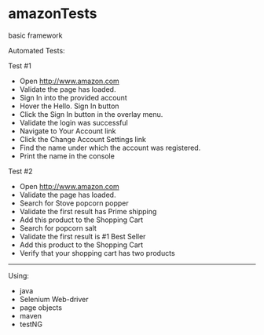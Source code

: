 # amazonTests
basic framework

Automated Tests:

Test #1
- Open http://www.amazon.com 
- Validate the page has loaded.
- Sign In into the provided account
- Hover the Hello. Sign In button
- Click the Sign In button in the overlay menu.
- Validate the login was successful
- Navigate to Your Account link
- Click the Change Account Settings link
- Find the name under which the account was registered.
- Print the name in the console

Test #2
- Open http://www.amazon.com
- Validate the page has loaded.
- Search for Stove popcorn popper
- Validate the first result has Prime shipping
- Add this product to the Shopping Cart
- Search for popcorn salt
- Validate the first result is #1 Best Seller
- Add this product to the Shopping Cart
- Verify that your shopping cart has two products

__________________________________________________
Using:
- java
- Selenium Web-driver
- page objects
- maven
- testNG
